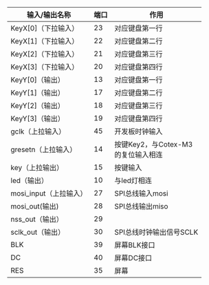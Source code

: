 |输入/输出名称| 端口|作用|
| ---- | ---- | ---- |
|KeyX[0]（下拉输入）|23|对应键盘第一行|
|KeyX[1]（下拉输入）|22|对应键盘第二行|
|KeyX[2]（下拉输入）|21|对应键盘第三行|
|KeyX[3]（下拉输入）|20|对应键盘第四行|
|KeyY[0]（输出）|13|对应键盘第一行|
|KeyY[1]（输出）|17|对应键盘第二行|
|KeyY[2]（输出）|18|对应键盘第三行|
|KeyY[3]（输出）|19|对应键盘第四行|
|gclk（上拉输入）|45|开发板时钟输入|
|gresetn（上拉输入）|14|按键Key2，与Cotex-M3 </br> 的复位输入相连|
|key（上拉输出）|15|按键输入|
|led（输出）|10|与led灯相连|
|mosi_input（上拉输入）|27|SPI总线输入mosi|
|mosi_out(输出)|28|SPI总线输出miso|
|nss_out（输出）|29||SPI总线输出NSS|
|sclk_out（输出）|30|SPI总线时钟输出信号SCLK|
|BLK|39|屏幕BLK接口|
|DC|40|屏幕DC接口|
|RES|35|屏幕|